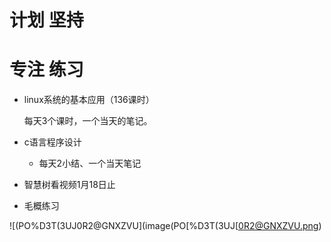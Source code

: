 # 计划    坚持

# 专注    练习

- linux系统的基本应用（136课时）

  每天3个课时，一个当天的笔记。

- c语言程序设计

  - 每天2小结、一个当天笔记



- 智慧树看视频1月18日止
- 毛概练习

 ![(PO%D3T(3UJ0R2@GNXZVU](image\(PO[%D3T(3UJ[0R2@GNXZVU.png)